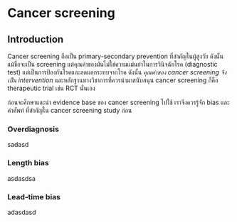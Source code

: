 # Cancer screening
## Introduction
Cancer screening ถือเป็น primary-secondary prevention ที่สำคัญในผู้สูงวัย ดังนั้น แม้ชื่อจะเป็น screening แต่คุณค่าของมันไม่ใช่ความแม่นยำในการวินิจฉัยโรค (diagnostic test) แต่เป็นการป้องกันโรคและลดผลกระทบจากโรค ดังนั้น _คุณค่าของ cancer screening จึงเป็น intervention_ และหลักฐานทางวิชาการที่ควรนำมาสนับสนุน cancer screening ก็คือ therapeutic trial เช่น RCT นั่นเอง

ก่อนจะศึกษาและนำ evidence base ของ cancer screening ไปใช้ เราจึงควรรู้จัก bias และคำศัพท์ ที่สำคัญใน cancer screening study ก่อน

### Overdiagnosis
sadasd

### Length bias
asdasdsa

### Lead-time bias
adasdasd
